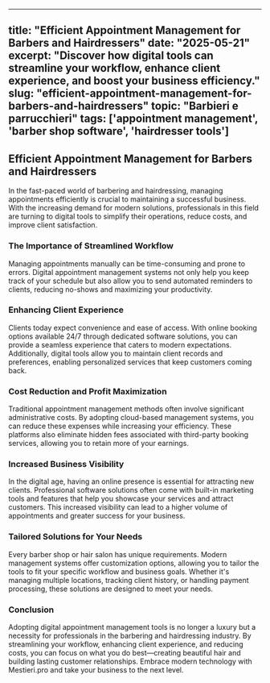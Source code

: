 
---
title: "Efficient Appointment Management for Barbers and Hairdressers"
date: "2025-05-21"
excerpt: "Discover how digital tools can streamline your workflow, enhance client experience, and boost your business efficiency."
slug: "efficient-appointment-management-for-barbers-and-hairdressers"
topic: "Barbieri e parrucchieri"
tags: ['appointment management', 'barber shop software', 'hairdresser tools']
---

## Efficient Appointment Management for Barbers and Hairdressers

In the fast-paced world of barbering and hairdressing, managing appointments efficiently is crucial to maintaining a successful business. With the increasing demand for modern solutions, professionals in this field are turning to digital tools to simplify their operations, reduce costs, and improve client satisfaction.

### The Importance of Streamlined Workflow
Managing appointments manually can be time-consuming and prone to errors. Digital appointment management systems not only help you keep track of your schedule but also allow you to send automated reminders to clients, reducing no-shows and maximizing your productivity.

### Enhancing Client Experience
Clients today expect convenience and ease of access. With online booking options available 24/7 through dedicated software solutions, you can provide a seamless experience that caters to modern expectations. Additionally, digital tools allow you to maintain client records and preferences, enabling personalized services that keep customers coming back.

### Cost Reduction and Profit Maximization
Traditional appointment management methods often involve significant administrative costs. By adopting cloud-based management systems, you can reduce these expenses while increasing your efficiency. These platforms also eliminate hidden fees associated with third-party booking services, allowing you to retain more of your earnings.

### Increased Business Visibility
In the digital age, having an online presence is essential for attracting new clients. Professional software solutions often come with built-in marketing tools and features that help you showcase your services and attract customers. This increased visibility can lead to a higher volume of appointments and greater success for your business.

### Tailored Solutions for Your Needs
Every barber shop or hair salon has unique requirements. Modern management systems offer customization options, allowing you to tailor the tools to fit your specific workflow and business goals. Whether it's managing multiple locations, tracking client history, or handling payment processing, these solutions are designed to meet your needs.

### Conclusion
Adopting digital appointment management tools is no longer a luxury but a necessity for professionals in the barbering and hairdressing industry. By streamlining your workflow, enhancing client experience, and reducing costs, you can focus on what you do best—creating beautiful hair and building lasting customer relationships. Embrace modern technology with Mestieri.pro and take your business to the next level.
